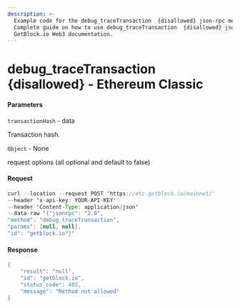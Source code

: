 ```yaml
---
description: >-
  Example code for the debug_traceTransaction  {disallowed} json-rpc method.
  Сomplete guide on how to use debug_traceTransaction  {disallowed} json-rpc in
  GetBlock.io Web3 documentation.
---
```


# debug\_traceTransaction {disallowed} - Ethereum Classic

#### Parameters

`transactionHash` - data

Transaction hash.

`Object` - None

request options (all optional and default to false)

#### Request

```java
curl --location --request POST 'https://etc.getblock.io/mainnet/' 
--header 'x-api-key: YOUR-API-KEY' 
--header 'Content-Type: application/json' 
--data-raw '{"jsonrpc": "2.0",
"method": "debug_traceTransaction",
"params": [null, null],
"id": "getblock.io"}'
```

#### Response

```java
{
    "result": "null",
    "id": "getblock.io",
    "status_code": 405,
    "message": "Method not allowed"
}
```
